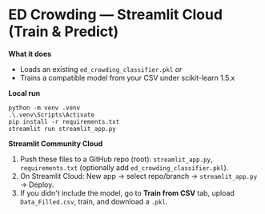 # ED Crowding — Streamlit Cloud (Train & Predict)

**What it does**
- Loads an existing `ed_crowding_classifier.pkl` *or*
- Trains a compatible model from your CSV under scikit-learn 1.5.x

**Local run**
```
python -m venv .venv
.\.venv\Scripts\Activate
pip install -r requirements.txt
streamlit run streamlit_app.py
```

**Streamlit Community Cloud**
1) Push these files to a GitHub repo (root): `streamlit_app.py`, `requirements.txt` (optionally add `ed_crowding_classifier.pkl`).
2) On Streamlit Cloud: New app → select repo/branch → `streamlit_app.py` → Deploy.
3) If you didn't include the model, go to **Train from CSV** tab, upload `Data_Filled.csv`, train, and download a `.pkl`.
